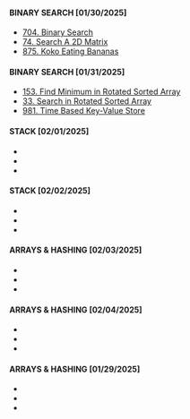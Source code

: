 #### BINARY SEARCH [01/30/2025]
- [704. Binary Search](BinarySearch/BinarySearch.md)
- [74. Search A 2D Matrix](BinarySearch/2DMatrix.md)
- [875. Koko Eating Bananas](BinarySearch/EatingBananas.md)

#### BINARY SEARCH [01/31/2025]
- [153. Find Minimum in Rotated Sorted Array](BinarySearch/FindMinRSA.md)
- [33. Search in Rotated Sorted Array](BinarySearch/SearchRSA.md)
- [981. Time Based Key-Value Store](BinarySearch/KeyValueStore.md)

#### STACK [02/01/2025]
- []()
- []()
- []()

#### STACK [02/02/2025]
- []()
- []()
- []()

#### ARRAYS & HASHING [02/03/2025]
- []()
- []()
- []()

#### ARRAYS & HASHING [02/04/2025]
- []()
- []()
- []()

#### ARRAYS & HASHING [01/29/2025]
- []()
- []()
- []()
